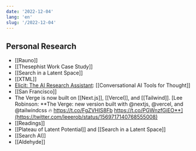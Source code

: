 ```yaml
---
date: '2022-12-04'
lang: 'en'
slug: '/2022-12-04'
---
```


## Personal Research

- [[Rauno]]
- [[Thesephist Work Case Study]]
- [[Search in a Latent Space]]
- [[XTML]]
- [Elicit: The AI Research Assistant](https://elicit.org/): [[Conversational AI Tools for Thought]]
- [[San Francisco]]
- The Verge is now built on [[Next.js]], [[Vercel]], and [[Tailwind]]. [Lee Robinson: **The Verge: new version built with @nextjs, @vercel, and @tailwindcss 🔥 https://t.co/FgZVHIS8Fb https://t.co/PGWnzfGiEO**](https://twitter.com/leeerob/status/1569717140768555008)
- [[Readings]]
- [[Plateau of Latent Potential]] and [[Search in a Latent Space]]
- [[Search AI]]
- [[Aldehyde]]
